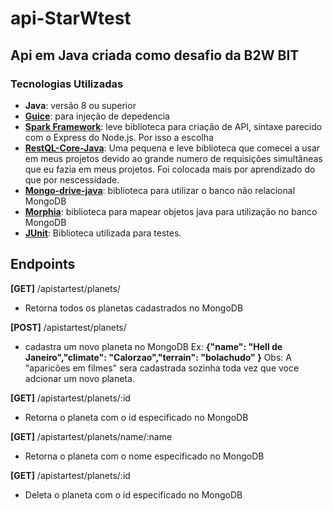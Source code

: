 # api-StarWtest

## Api em Java criada como desafio da B2W BIT

### Tecnologias Utilizadas

- **Java**: versão 8 ou superior
- **[Guice](https://github.com/google/guice)**: para injeção de depedencia
- **[Spark Framework](http://sparkjava.com)**: leve biblioteca para criação de API, sintaxe parecido com o Express do Node.js. Por isso a escolha
- **[RestQL-Core-Java](https://github.com/B2W-BIT/restQL-core-java)**: Uma pequena e leve biblioteca que comecei a usar em meus projetos devido ao grande numero de requisições simultâneas que eu fazia em meus projetos. Foi colocada mais por aprendizado do que por nescessidade.
- **[Mongo-drive-java](https://mongodb.github.io/mongo-java-driver/)**: biblioteca para utilizar o banco não relacional MongoDB
- **[Morphia](https://dzone.com/articles/using-morphia-map-java-objects)**: biblioteca para mapear objetos java para utilização no banco MongoDB
- **[JUnit](https://junit.org/junit5/)**: Biblioteca utilizada para testes.

## Endpoints

__[GET]__ /apistartest/planets/ 
- Retorna todos os planetas cadastrados no MongoDB

__[POST]__ /apistartest/planets/ 
- cadastra um novo planeta no MongoDB 
 Ex: __{"name": "Hell de Janeiro","climate": "Calorzao","terrain": "bolachudo" }__
 Obs: A "aparicões em filmes" sera cadastrada sozinha toda vez que voce adcionar um novo planeta.

__[GET]__ /apistartest/planets/:id 
- Retorna o planeta com o id especificado no MongoDB

__[GET]__ /apistartest/planets/name/:name
- Retorna o planeta com o nome especificado no MongoDB

__[GET]__ /apistartest/planets/:id 
- Deleta o planeta com o id especificado no MongoDB
